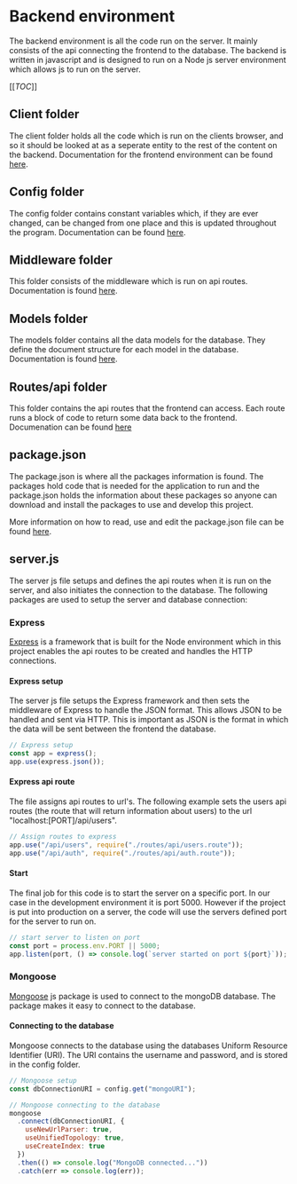 # Backend environment

The backend environment is all the code run on the server. It mainly consists of the api connecting the frontend to the database. The backend is written in javascript and is designed to run on a Node js server environment which allows js to run on the server.

[[_TOC_]]

## Client folder

The client folder holds all the code which is run on the clients browser, and so it should be looked at as a seperate entity to the rest of the content on the backend. Documentation for the frontend environment can be found [here](./client).

## Config folder

The config folder contains constant variables which, if they are ever changed, can be changed from one place and this is updated throughout the program. Documentation can be found [here](./config).

## Middleware folder

This folder consists of the middleware which is run on api routes. Documentation is found [here](./middleware).

## Models folder

The models folder contains all the data models for the database. They define the document structure for each model in the database. Documentation is found [here](./models).

## Routes/api folder

This folder contains the api routes that the frontend can access. Each route runs a block of code to return some data back to the frontend. Documenation can be found [here](./routes/api)

## package.json

The package.json is where all the packages information is found. The packages hold code that is needed for the application to run and the package.json holds the information about these packages so anyone can download and install the packages to use and develop this project.

More information on how to read, use and edit the package.json file can be found [here](https://docs.npmjs.com/files/package.json).

## server.js

The server js file setups and defines the api routes when it is run on the server, and also initiates the connection to the database. The following packages are used to setup the server and database connection:


### **Express**

[Express](https://expressjs.com/) is a framework that is built for the Node environment which in this project enables the api routes to be created and handles the HTTP connections.

#### Express setup

The server js file setups the Express framework and then sets the middleware of Express to handle the JSON format. This allows JSON to be handled and sent via HTTP. This is important as JSON is the format in which the data will be sent between the frontend the database.

```javascript
// Express setup
const app = express();
app.use(express.json());
```

#### Express api route

The file assigns api routes to url's. The following example sets the users api routes (the route that will return information about users) to the url "localhost:[PORT]/api/users".

```javascript
// Assign routes to express
app.use("/api/users", require("./routes/api/users.route"));
app.use("/api/auth", require("./routes/api/auth.route"));

```

#### Start

The final job for this code is to start the server on a specific port. In our case in the development environment it is port 5000. However if the project is put into production on a server, the code will use the servers defined port for the server to run on.

```javascript
// start server to listen on port
const port = process.env.PORT || 5000;
app.listen(port, () => console.log(`server started on port ${port}`));

```

### **Mongoose**

[Mongoose](https://mongoosejs.com/) js package is used to connect to the mongoDB database. The package makes it easy to connect to the database.

#### Connecting to the database

Mongoose connects to the database using the databases Uniform Resource Identifier (URI). The URI contains the username and password, and is stored in the config folder.

```javascript
// Mongoose setup
const dbConnectionURI = config.get("mongoURI");

// Mongoose connecting to the database
mongoose
  .connect(dbConnectionURI, {
    useNewUrlParser: true,
    useUnifiedTopology: true,
    useCreateIndex: true
  })
  .then(() => console.log("MongoDB connected..."))
  .catch(err => console.log(err));

```


